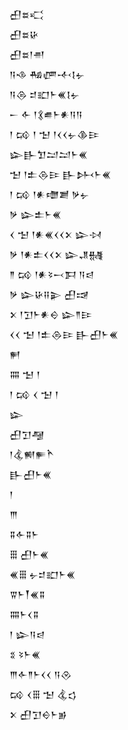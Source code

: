 <div class='block'>
<div class='line'>𒌷𒊺𒄣</div>
<div class='line'>𒌷𒊺𒄩</div>
<div class='line'>𒌷𒊺𒁹𒉣</div>
<div class='line'>𒀀𒈾 𒄀𒂇𒋾𒋙𒉡</div>
<div class='line'>𒀀𒁲 𒄑𒊬𒈨𒌍𒋙𒉡</div>
<div class='line'>𒀸 𒅆 𒁹𒃽𒌑𒈨𒀭𒀀𒀀</div>
<div class='line'>𒁹 𒄘 𒁹 𒈠 𒁹𒌋𒌋𒉡𒆠𒄿</div>
<div class='line'>𒇽𒃲𒈣𒁺𒁺𒈨𒌍</div>
<div class='line'>𒈠 𒁹𒉺𒁲𒄿 𒃲𒉄𒈨𒌍</div>
<div class='line'>𒁹 𒄘 𒁹𒀭𒈩𒋢 𒃻𒉡</div>
<div class='line'>𒃻 𒇽𒉺𒈨𒌍</div>
<div class='line'>𒌋 𒈠 𒁹𒀭𒌍𒌋𒌋𒉽 𒇽𒀴</div>
<div class='line'>𒃻 𒁹𒀭𒉺𒌋𒌋𒉽 𒇽𒂗𒉆</div>
<div class='line'>𒈫 𒄘 𒁹𒀭𒂟𒁁𒁕 𒀀𒁀</div>
<div class='line'>𒃻 𒇽𒄩𒍝𒉌 𒌷𒀏</div>
<div class='line'>𒉽 𒁹𒋛𒈨𒀭𒀪 𒇽𒈫𒄿</div>
<div class='line'>𒌋𒌋 𒈠 𒁹𒉺𒁲𒄿 𒃲𒌷𒈨𒌍</div>
<div class='line'>𒂍</div>
<div class='line'>𒐍 𒈠 𒁹</div>
<div class='line'>𒁹 𒄘 𒌋 𒈠 𒁹</div>
<div class='line'>𒇽</div>
<div class='line'>𒌷𒋛𒆷</div>
<div class='line'>𒁹𒆬𒆍𒊓𒋻</div>
<div class='line'>𒃲𒌷𒈨𒌍</div>
<div class='line'>𒁹</div>
<div class='line'>𒐈</div>
<div class='line'>𒐉𒅆𒐉𒈨</div>
<div class='line'>𒑆 𒌷𒈨𒌍</div>
<div class='line'>𒌍𒑆 𒉡𒄑𒊬𒈨𒌍</div>
<div class='line'>𒐊𒈨𒐕𒌍𒐉</div>
<div class='line'>𒐍𒈨𒌋𒐉</div>
<div class='line'>𒁹 𒇽𒀀𒁀</div>
<div class='line'>𒐏 𒂟𒈨𒌍</div>
<div class='line'>𒐈𒅆𒈫𒈨𒌋𒌋 𒀀𒊮</div>
<div class='line'>𒄘 𒌋𒑆 𒈠 𒆬𒌓</div>
<div class='line'>𒉽 𒌷𒋛𒀪𒈨𒂊</div>
</div>
